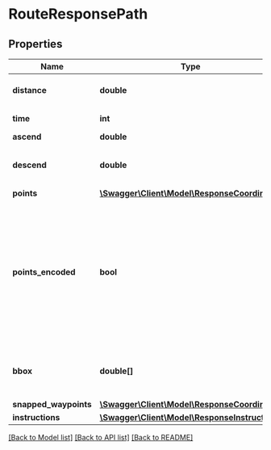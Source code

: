 # RouteResponsePath

## Properties
Name | Type | Description | Notes
------------ | ------------- | ------------- | -------------
**distance** | **double** | The total distance of the route, in meter | [optional] 
**time** | **int** | The total time of the route, in ms | [optional] 
**ascend** | **double** |  | [optional] 
**descend** | **double** | The total descend (downhill) of the route, in meter | [optional] 
**points** | [**\Swagger\Client\Model\ResponseCoordinates**](ResponseCoordinates.md) |  | [optional] 
**points_encoded** | **bool** | Is true if the points are encoded, if not paths[0].points contains the geo json of the path (then order is lon,lat,elevation), which is easier to handle but consumes more bandwidth compared to encoded version | [optional] 
**bbox** | **double[]** | The bounding box of the route, format &lt;br&gt; minLon, minLat, maxLon, maxLat | [optional] 
**snapped_waypoints** | [**\Swagger\Client\Model\ResponseCoordinates**](ResponseCoordinates.md) |  | [optional] 
**instructions** | [**\Swagger\Client\Model\ResponseInstructions**](ResponseInstructions.md) |  | [optional] 

[[Back to Model list]](../README.md#documentation-for-models) [[Back to API list]](../README.md#documentation-for-api-endpoints) [[Back to README]](../README.md)


